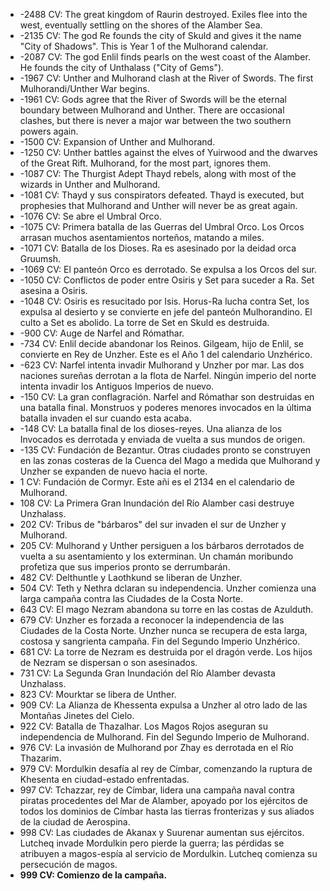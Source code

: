 - -2488 CV: The great kingdom of Raurin destroyed. Exiles flee into the west, eventually settling on the shores of the Alamber Sea.
- -2135 CV: The god Re founds the city of Skuld and gives it the name "City of Shadows". This is Year 1 of the Mulhorand calendar.
- -2087 CV: The god Enlil finds pearls on the west coast of the Alamber. He founds the city of Unthalass ("City of Gems").
- -1967 CV: Unther and Mulhorand clash at the River of Swords. The first Mulhorandi/Unther War begins.
- -1961 CV: Gods agree that the River of Swords will be the eternal boundary between Mulhorand and Unther. There are occasional clashes, but there is never a major war between the two southern powers again.
- -1500 CV: Expansion of Unther and Mulhorand.
- -1250 CV: Unther battles against the elves of Yuirwood and the dwarves of the Great Rift. Mulhorand, for the most part, ignores them.
- -1087 CV: The Thurgist Adept Thayd rebels, along with most of the wizards in Unther and Mulhorand.
- -1081 CV: Thayd y sus conspirators defeated. Thayd is executed, but prophesies that Mulhorand and Unther will never be as great again.
- -1076 CV: Se abre el Umbral Orco.
- -1075 CV: Primera batalla de las Guerras del Umbral Orco. Los Orcos arrasan muchos asentamientos norteños, matando a miles.
- -1071 CV: Batalla de los Dioses. Ra es asesinado por la deidad orca Gruumsh.
- -1069 CV: El panteón Orco es derrotado. Se expulsa a los Orcos del sur.
- -1050 CV: Conflictos de poder entre Osiris y Set para suceder a Ra. Set asesina a Osiris.
- -1048 CV: Osiris es resucitado por Isis. Horus-Ra lucha contra Set, los expulsa al desierto y se convierte en jefe del panteón Mulhorandino. El culto a Set es abolido. La torre de Set en Skuld es destruida.
- -900 CV: Auge de Narfel and Rómathar.
- -734 CV: Enlil decide abandonar los Reinos. Gilgeam, hijo de Enlil, se convierte en Rey de Unzher. Este es el Año 1 del calendario Unzhérico.
- -623 CV: Narfel intenta invadir Mulhorand y Unzher por mar. Las dos naciones sureñas derrotan a la flota de Narfel. Ningún imperio del norte intenta invadir los Antiguos Imperios de nuevo.
- -150 CV: La gran conflagración. Narfel and Rómathar son destruidas en una batalla final. Monstruos y poderes menores invocados en la última batalla invaden el sur cuando esta acaba.
- -148 CV: La batalla final de los dioses-reyes. Una alianza de los Invocados es derrotada y enviada de vuelta a sus mundos de origen.
- -135 CV: Fundación de Bezantur. Otras ciudades pronto se construyen en las zonas costeras de la Cuenca del Mago a medida que Mulhorand y Unzher se expanden de nuevo hacia el norte.
- 1 CV: Fundación de Cormyr. Este añi es el 2134 en el calendario de Mulhorand.
- 108 CV: La Primera Gran Inundación del Río Alamber casi destruye Unzhalass.
- 202 CV: Tribus de "bárbaros" del sur invaden el sur de Unzher y Mulhorand.
- 205 CV: Mulhorand y Unther persiguen a los bárbaros derrotados de vuelta a su asentamiento y los exterminan. Un chamán moribundo profetiza que sus imperios pronto se derrumbarán.
- 482 CV: Delthuntle y Laothkund se liberan de Unzher.
- 504 CV: Teth y Nethra dclaran su independencia. Unzher comienza una larga campaña contra las Ciudades de la Costa Norte.
- 643 CV: El mago Nezram abandona su torre en las costas de Azulduth.
- 679 CV: Unzher es forzada a reconocer la independencia de las Ciudades de la Costa Norte. Unzher nunca se recupera de esta larga, costosa y sangrienta campaña. Fin del Segundo Imperio Unzhérico.
- 681 CV: La torre de Nezram es destruida por el dragón verde. Los hijos de Nezram se dispersan o son asesinados.
- 731 CV: La Segunda Gran Inundación del Río Alamber devasta Unzhalass.
- 823 CV: Mourktar se libera de Unther.
- 909 CV: La Alianza de Khessenta expulsa a Unzher al otro lado de las Montañas Jinetes del Cielo.
- 922 CV: Batalla de Thazalhar. Los Magos Rojos aseguran su independencia de Mulhorand. Fin del Segundo Imperio de Mulhorand.
- 976 CV: La invasión de Mulhorand por Zhay es derrotada en el Río Thazarim.
- 979 CV: Mordulkin desafía al rey de Címbar, comenzando la ruptura de Khesenta en ciudad-estado enfrentadas.
- 997 CV: Tchazzar, rey de Címbar, lidera una campaña naval contra piratas procedentes del Mar de Alamber, apoyado por los ejércitos de todos los dominios de Címbar hasta las tierras fronterizas y sus aliados de la ciudad de Aerospina.
- 998 CV: Las ciudades de Akanax y Suurenar aumentan sus ejércitos. Lutcheq invade Mordulkin pero pierde la guerra; las pérdidas se atribuyen a magos-espía al servicio de Mordulkin. Lutcheq comienza su persecución de magos.
- **999 CV: Comienzo de la campaña.**